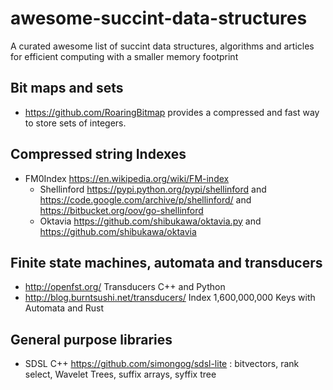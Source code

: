 # awesome-succint-data-structures
A curated awesome list of succint data structures, algorithms and articles for efficient computing with a smaller memory footprint 


## Bit maps and sets

- https://github.com/RoaringBitmap provides a compressed and fast way to store sets of integers.

## Compressed string Indexes

- FM0Index https://en.wikipedia.org/wiki/FM-index
  - Shellinford https://pypi.python.org/pypi/shellinford and https://code.google.com/archive/p/shellinford/ and https://bitbucket.org/oov/go-shellinford
  - Oktavia https://github.com/shibukawa/oktavia.py and https://github.com/shibukawa/oktavia

## Finite state machines, automata and transducers

- http://openfst.org/ Transducers C++ and Python
- http://blog.burntsushi.net/transducers/ Index 1,600,000,000 Keys with Automata and Rust

## General purpose libraries

- SDSL C++ https://github.com/simongog/sdsl-lite : bitvectors, rank select, Wavelet Trees, suffix arrays, syffix tree
